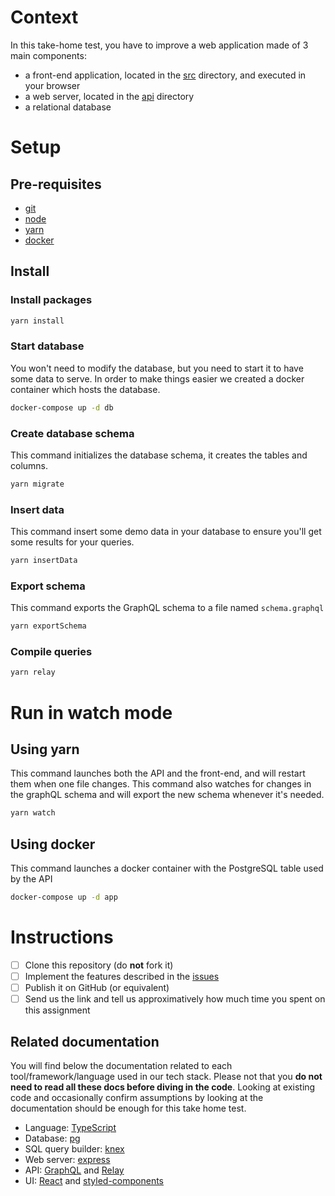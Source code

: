 # Context

In this take-home test, you have to improve a web application made of 3 main components:

- a front-end application, located in the [src](https://github.com/inato/junior-take-home-test/tree/master/src) directory, and executed in your browser
- a web server, located in the [api](https://github.com/inato/junior-take-home-test/tree/master/api) directory
- a relational database

# Setup

## Pre-requisites

- [git](https://git-scm.com/doc)
- [node](https://nodejs.org/en/download/)
- [yarn](https://yarnpkg.com/lang/en/docs/install)
- [docker](https://docs.docker.com/install/)

## Install

### Install packages

```sh
yarn install
```

### Start database

You won't need to modify the database, but you need to start it to have some data to serve. In order to make things easier we created a docker container which hosts the database.

```sh
docker-compose up -d db
```

### Create database schema

This command initializes the database schema, it creates the tables and columns.

```sh
yarn migrate
```

### Insert data

This command insert some demo data in your database to ensure you'll get some results for your queries.

```sh
yarn insertData
```

### Export schema
This command exports the GraphQL schema to a file named `schema.graphql`

```sh
yarn exportSchema
```

### Compile queries

```sh
yarn relay
```

# Run in watch mode

## Using yarn
This command launches both the API and the front-end, and will restart them when one file changes.
This command also watches for changes in the graphQL schema and will export the new schema whenever it's needed.

```sh
yarn watch
```

## Using docker
This command launches a docker container with the PostgreSQL table used by the API

```sh
docker-compose up -d app
```

# Instructions

- [ ] Clone this repository (do **not** fork it)
- [ ] Implement the features described in the [issues](https://github.com/inato/junior-take-home-test/issues)
- [ ] Publish it on GitHub (or equivalent)
- [ ] Send us the link and tell us approximatively how much time you spent on this assignment

## Related documentation

You will find below the documentation related to each tool/framework/language used in our tech stack.
Please not that you **do not need to read all these docs before diving in the code**. Looking at existing code and occasionally
confirm assumptions by looking at the documentation should be enough for this take home test.
- Language: [TypeScript](https://www.typescriptlang.org/)
- Database: [pg](https://www.postgresql.org/docs/)
- SQL query builder: [knex](https://knexjs.org/)
- Web server: [express](https://expressjs.com/)
- API: [GraphQL](https://graphql.org/learn/) and [Relay](https://relay.dev/)
- UI: [React](https://reactjs.org/) and [styled-components](https://www.styled-components.com/)
